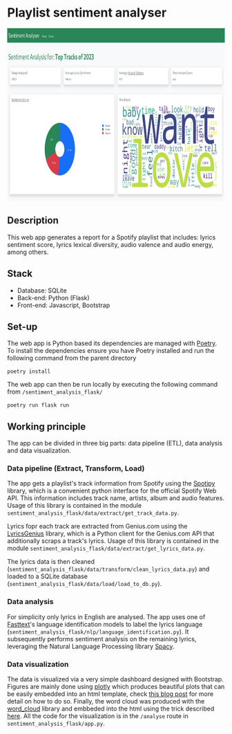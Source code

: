 # Playlist sentiment analyser


<img src="playlist_sentiment_analyser/static/screenshot.png" height="400">


## Description

This web app generates a report for a Spotify playlist that includes: lyrics sentiment score, lyrics lexical diversity, audio valence and audio energy, among others.

## Stack

* Database: SQLite
* Back-end: Python (Flask)
* Front-end: Javascript, Bootstrap

## Set-up

The web app is Python based its dependencies are managed with [Poetry](https://github.com/python-poetry/poetry). To install the dependencies ensure you have Poetry installed and run the following command from the parent directory

    poetry install

The web app can then be run locally by executing the following command from `/sentiment_analysis_flask/`

    poetry run flask run

## Working principle

The app can be divided in three big parts: data pipeline (ETL), data analysis and data visualization. 

### Data pipeline (Extract, Transform, Load)

The app gets a playlist's track information from Spotify using the [Spotipy](https://github.com/spotipy-dev/spotipy) library, which is a convenient python interface for the official Spotify Web API. This information includes track name, artists, album and audio features. Usage of this library is contained in the module `sentiment_analysis_flask/data/extract/get_track_data.py`.

Lyrics fopr each track are extracted from Genius.com using the [LyricsGenius](https://github.com/johnwmillr/LyricsGenius) library, which is a Python client for the Genius.com API that additionally scraps a track's lyrics. Usage of this library is contained in the module `sentiment_analysis_flask/data/extract/get_lyrics_data.py`.

The lyrics data is then cleaned (`sentiment_analysis_flask/data/transform/clean_lyrics_data.py`) and loaded to a SQLite database (`sentiment_analysis_flask/data/load/load_to_db.py`).

### Data analysis

For simplicity only lyrics in English are analysed. The app uses one of [Fasttext](https://github.com/facebookresearch/fastText)'s language identification models to label the lyrics language (`sentiment_analysis_flask/nlp/language_identification.py`). It subsequently performs sentiment analysis on the remaining lyrics, leveraging the Natural Language
Processing library [Spacy](https://github.com/explosion/spaCy).

### Data visualization

The data is visualized via a very simple dashboard designed with Bootstrap. Figures are mainly done using [plotly](https://github.com/plotly/plotly.py) which produces beautiful plots that can be easily embedded into an html template, check [this blog post](https://kenneho.net/2021/07/11/plotly-without-dash/) for more detail on how to do so. Finally, the word cloud was produced with the [word_cloud](https://github.com/amueller/word_cloud) library and embbeded into the html using the trick described [here](https://stackoverflow.com/questions/20107414/passing-a-matplotlib-figure-to-html-flask). All the code for the visualization is in the `/analyse` route in `sentiment_analysis_flask/app.py`.
